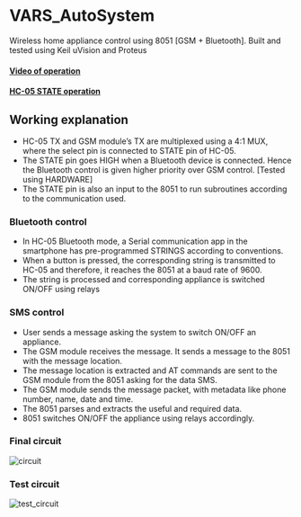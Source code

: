 # VARS_AutoSystem
Wireless home appliance control using 8051 [GSM + Bluetooth]. Built and tested using Keil uVision and Proteus 

#### [Video of operation](https://drive.google.com/file/d/1lxrP9cyHPhfxUEqP0h9ee0CDyieyZUmf/view?usp=sharing)
#### [HC-05 STATE operation](https://drive.google.com/file/d/1cMt5H4pJRYg0uKJ7UUtjo8AbJcdI7P5d/view?usp=sharing)

## Working explanation
- HC-05 TX and GSM module’s TX are multiplexed using a 4:1 MUX, where the select pin is connected to STATE pin of HC-05.
- The STATE pin goes HIGH when a Bluetooth device is connected. Hence the Bluetooth control is given higher priority over GSM control. [Tested using HARDWARE]
- The STATE pin is also an input to the 8051 to run subroutines according to the communication used.

### Bluetooth control
- In HC-05 Bluetooth mode, a Serial communication app in the smartphone has pre-programmed STRINGS according to conventions.
- When a button is pressed, the corresponding string is transmitted to HC-05 and therefore, it reaches the 8051 at a baud rate of 9600.
- The string is processed and corresponding appliance is switched ON/OFF using relays

### SMS control
- User sends a message asking the system to switch ON/OFF an appliance.
- The GSM module receives the message. It sends a message to the 8051 with the message location.
- The message location is extracted and AT commands are sent to the GSM module from the 8051 asking for the data SMS.
- The GSM module sends the message packet, with metadata like phone number, name, date and time.
- The 8051 parses and extracts the useful and required data.
- 8051 switches ON/OFF the appliance using relays accordingly.

### Final circuit
![circuit](https://user-images.githubusercontent.com/63254914/119237264-928b0580-bb59-11eb-8a1d-9d71e6203531.png)

### Test circuit
![test_circuit](https://user-images.githubusercontent.com/63254914/119237751-10501080-bb5c-11eb-92f1-058754c14bb2.png)



